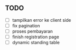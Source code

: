 ## TODO

- [ ] tampilkan error ke client side
- [ ] fix pagination
- [ ] proses pembayaran
- [ ] finish registration page
- [ ] dynamic standing table

